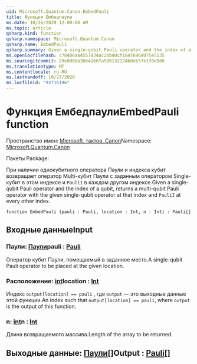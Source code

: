 ```yaml
---
uid: Microsoft.Quantum.Canon.EmbedPauli
title: Функция Ембедпаули
ms.date: 10/26/2020 12:00:00 AM
ms.topic: article
qsharp.kind: function
qsharp.namespace: Microsoft.Quantum.Canon
qsharp.name: EmbedPauli
qsharp.summary: Given a single-qubit Pauli operator and the index of a qubit, returns a multi-qubit Pauli operator with the given single-qubit operator at that index and `PauliI` at every other index.
ms.openlocfilehash: c78406aa4557834ac2bb40cf1847696d075e5135
ms.sourcegitcommit: 29e0d88a30e4166fa580132124b0eb57e1f0e986
ms.translationtype: MT
ms.contentlocale: ru-RU
ms.lasthandoff: 10/27/2020
ms.locfileid: "92716196"
---
```

# <a name="embedpauli-function"></a><span data-ttu-id="c6441-102">Функция Ембедпаули</span><span class="sxs-lookup"><span data-stu-id="c6441-102">EmbedPauli function</span></span>

<span data-ttu-id="c6441-103">Пространство имен: [Microsoft. тактов. Canon](xref:Microsoft.Quantum.Canon)</span><span class="sxs-lookup"><span data-stu-id="c6441-103">Namespace: [Microsoft.Quantum.Canon](xref:Microsoft.Quantum.Canon)</span></span>

<span data-ttu-id="c6441-104">Пакеты [](https://nuget.org/packages/)</span><span class="sxs-lookup"><span data-stu-id="c6441-104">Package: [](https://nuget.org/packages/)</span></span>


<span data-ttu-id="c6441-105">При наличии однокубитного оператора Паули и индекса кубит возвращает оператор Multi-кубит Паули с заданным оператором Single-кубит в этом индексе и `PauliI` в каждом другом индексе.</span><span class="sxs-lookup"><span data-stu-id="c6441-105">Given a single-qubit Pauli operator and the index of a qubit, returns a multi-qubit Pauli operator with the given single-qubit operator at that index and `PauliI` at every other index.</span></span>

```qsharp
function EmbedPauli (pauli : Pauli, location : Int, n : Int) : Pauli[]
```


## <a name="input"></a><span data-ttu-id="c6441-106">Входные данные</span><span class="sxs-lookup"><span data-stu-id="c6441-106">Input</span></span>

### <a name="pauli--pauli"></a><span data-ttu-id="c6441-107">Паули: [Паули](xref:microsoft.quantum.lang-ref.pauli)</span><span class="sxs-lookup"><span data-stu-id="c6441-107">pauli : [Pauli](xref:microsoft.quantum.lang-ref.pauli)</span></span>

<span data-ttu-id="c6441-108">Оператор кубит Паули, помещаемый в заданное место.</span><span class="sxs-lookup"><span data-stu-id="c6441-108">A single-qubit Pauli operator to be placed at the given location.</span></span>


### <a name="location--int"></a><span data-ttu-id="c6441-109">Расположение: [int](xref:microsoft.quantum.lang-ref.int)</span><span class="sxs-lookup"><span data-stu-id="c6441-109">location : [Int](xref:microsoft.quantum.lang-ref.int)</span></span>

<span data-ttu-id="c6441-110">Индекс `output[location] == pauli` , где `output` — это выходные данные этой функции.</span><span class="sxs-lookup"><span data-stu-id="c6441-110">An index such that `output[location] == pauli`, where `output` is the output of this function.</span></span>


### <a name="n--int"></a><span data-ttu-id="c6441-111">n: [int](xref:microsoft.quantum.lang-ref.int)</span><span class="sxs-lookup"><span data-stu-id="c6441-111">n : [Int](xref:microsoft.quantum.lang-ref.int)</span></span>

<span data-ttu-id="c6441-112">Длина возвращаемого массива.</span><span class="sxs-lookup"><span data-stu-id="c6441-112">Length of the array to be returned.</span></span>



## <a name="output--pauli"></a><span data-ttu-id="c6441-113">Выходные данные: [Паули](xref:microsoft.quantum.lang-ref.pauli)[]</span><span class="sxs-lookup"><span data-stu-id="c6441-113">Output : [Pauli](xref:microsoft.quantum.lang-ref.pauli)[]</span></span>

